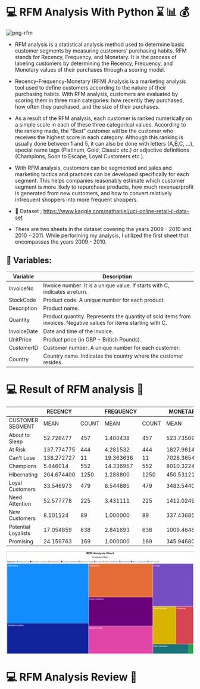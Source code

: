 # :computer: **RFM Analysis With Python** :hourglass: :bar_chart: :moneybag:

![png-rfm](https://www.dijitalmecmua.com/wp-content/uploads/2021/09/RFM-analizi-1200x642.jpg)


* RFM analysis is a statistical analysis method used to determine basic customer segments by measuring customers’ purchasing habits. RFM stands for Recency, Frequency, and Monetary. It is the process of labeling customers by determining the Recency, Frequency, and Monetary values of their purchases through a scoring model.

* Recency-Frequency-Monetary (RFM) Analysis is a marketing analysis tool used to define customers according to the nature of their purchasing habits. With RFM analysis, customers are evaluated by scoring them in three main categories: how recently they purchased, how often they purchased, and the size of their purchases.

* As a result of the RFM analysis, each customer is ranked numerically on a simple scale in each of these three categorical values. According to the ranking made, the “Best” customer will be the customer who receives the highest score in each category. Although this ranking is usually done between 1 and 5, it can also be done with letters (A,B,C, …), special name tags (Platinum, Gold, Classic etc.) or adjective definitions (Champions, Soon to Escape, Loyal Customers etc.).

* With RFM analysis, customers can be segmented and sales and marketing tactics and practices can be developed specifically for each segment. This helps companies reasonably estimate which customer segment is more likely to repurchase products, how much revenue/profit is generated from new customers, and how to convert relatively infrequent shoppers into more frequent shoppers.

* :pushpin: Dataset ; https://www.kaggle.com/nathaniel/uci-online-retail-ii-data-set
* There are two sheets in the dataset covering the years 2009 - 2010 and 2010 - 2011. While performing my analysis, I utilized the first sheet that encompasses the years 2009 - 2010.

## :pushpin: Variables:

| Variable     | Description                                                  |
|--------------|--------------------------------------------------------------|
| InvoiceNo    | Invoice number. It is a unique value. If starts with C, indicates a return. |
| StockCode    | Product code. A unique number for each product.             |
| Description  | Product name.                                               |
| Quantity     | Product quantity. Represents the quantity of sold items from invoices. Negative values for items starting with C. |
| InvoiceDate  | Date and time of the invoice.                               |
| UnitPrice    | Product price (in GBP - British Pounds).                     |
| CustomerID   | Customer number. A unique number for each customer.         |
| Country      | Country name. Indicates the country where the customer resides. |


# :computer: Result of RFM analysis :closed_book:
|                      |     RECENCY     |               |     FREQUENCY     |               |      MONETARY     |               |
|----------------------|-----------------|---------------|-------------------|---------------|-------------------|---------------|
| CUSTOMER SEGMENT     |     MEAN        |     COUNT     |     MEAN          |     COUNT     |      MEAN         |      COUNT    |
| About to Sleep       | 52.726477       | 457           | 1.400438          | 457           | 523.735098        | 457           |
| At Risk              | 137.774775      | 444           | 4.281532          | 444           | 1827.981466       | 444           |
| Can't Lose           | 136.272727      | 11            | 19.363636         | 11            | 7028.365455       | 11            |
| Champions            | 5.846014        | 552           | 14.336957         | 552           | 8010.322451       | 552           |
| Hibernating          | 204.674400      | 1250          | 1.288800          | 1250          | 450.531211        | 1250          |
| Loyal Customers      | 33.546973       | 479           | 8.544885          | 479           | 3483.544061       | 479           |
| Need Attention       | 52.577778       | 225           | 3.431111          | 225           | 1412.024933       | 225           |
| New Customers        | 8.101124        | 89            | 1.000000          | 89            | 337.436854        | 89            |
| Potential Loyalists  | 17.054859       | 638           | 2.841693          | 638           | 1009.464625       | 638           |
| Promising            | 24.159763       | 169           | 1.000000          | 169           | 345.946805        | 169           |

![png-rfm](https://github.com/hamzaugursumer/RFMAnalysisWithPython/blob/main/Rfm%20chart%20png.png)

# :computer: RFM Analysis Review :open_book:


